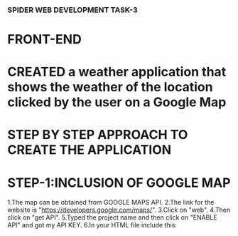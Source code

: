 
### SPIDER WEB DEVELOPMENT TASK-3
# FRONT-END
# CREATED a weather application that shows the weather of the location clicked by the user on a Google Map

# STEP BY STEP APPROACH TO CREATE THE APPLICATION

# STEP-1:INCLUSION OF GOOGLE MAP
1.The map can be obtained from GOOGLE MAPS API.
2.The link for the website is "https://developers.google.com/maps/".
3.Click on "web".
4.Then click on "get API".
5.Typed the project name and then click on "ENABLE API" and got my API KEY.
6.In your HTML file include this:<script async defer src="https://maps.googleapis.com/maps/api/js?key=API KEY&callback=initMap"><script>
Instead of API KEY I gave my API KEY=6ae549aa7de464d892343ab1a948fa14.
7.Then I created a function "initMap" and wrote the following code
	options={zoom:4,center:{lat:20.5937,lng: 78.9629}};
	map=new google.maps.Map(document.getElementById("map"),options);
  This creates a map object of google maps.
  The map is now available on the browser page at the location mentioned by div element having id as "map" and the map is having zoom     level of 4 and centered at India(The given lat and lng are latitude and longitude of India).
  # spider_webdev_task3
use github issues to host images

# STEP-2:INCLUSION OF INFOWINDOWS
  1.There are 4 infowindows which are visible when the index.html is run.
  2.I created an array of objects by the name of "cities" and stored the name of 4 cities and corresponding latitudes and longitudes.
  3.Then I created 4 different objects of google.maps.InfoWindow().If we create one object then we will see one infowindow which is of the last city because the content of the object will be overwritten.
  4.The different objects can be created by taking a variable s and assigning it the value "info"+i.toString() where i is the looping variable.It can be seen in the "info_window" function.
  5.Each infowidow object has content and position.
    I gave content as city name and temperature.The way I got the temperature is explained later in the README.
    Position implies the position of the info window which can be specified by the latitude and longitude.
    I did this in a loop and obtained city,lat,lng from cities array and temperature from temperauure array.
  6." &#8451" is for degree C symbol.
